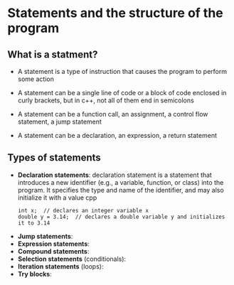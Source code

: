 # Statements and the structure of the program

## What is a statment?

- A statement is a type of instruction that causes the program to perform some action 

- A statement can be a single line of code or a block of code enclosed in curly brackets, but in c++, not all of them end in semicolons

- A statement can be a function call, an assignment, a control flow statement, a jump statement
  
- A statement can be a declaration, an expression, a return statement


## Types of statements
- **Declaration statements**: declaration statement is a statement that introduces a new identifier (e.g., a variable, function, or class) into the program. It specifies the type and name of the identifier, and may also initialize it with a value
    cpp
    ```
    int x;  // declares an integer variable x
    double y = 3.14;  // declares a double variable y and initializes it to 3.14
    ```
- **Jump statements**: 
- **Expression statements**: 
- **Compound statements**: 
- **Selection statements** (conditionals): 
- **Iteration statements** (loops): 
- **Try blocks**: 